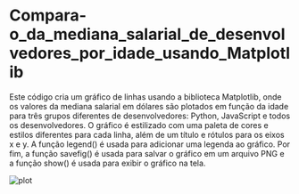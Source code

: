 # Compara-o_da_mediana_salarial_de_desenvolvedores_por_idade_usando_Matplotlib

Este código cria um gráfico de linhas usando a biblioteca Matplotlib, onde os valores da mediana salarial em dólares são plotados em função da idade para três grupos
diferentes de desenvolvedores: Python, JavaScript e todos os desenvolvedores. O gráfico é estilizado com uma paleta de cores e estilos diferentes para cada linha, além 
de um título e rótulos para os eixos x e y. A função legend() é usada para adicionar uma legenda ao gráfico. Por fim, a função savefig() é usada para salvar o gráfico em
um arquivo PNG e a função show() é usada para exibir o gráfico na tela.


![plot](https://user-images.githubusercontent.com/78555292/236825836-f9e8f6c7-02cb-4235-bfe0-b12ca6051085.png)
